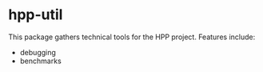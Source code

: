hpp-util
========

This package gathers technical tools for the HPP project. Features include:

-   debugging
-   benchmarks
